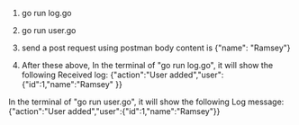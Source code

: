 1. go run log.go

2. go run user.go

3. send a post request using postman body content is {"name": "Ramsey"}

4. After these above, In the terminal of "go run log.go", it will show the following Received log: {"action":"User added","user":{"id":1,"name":"Ramsey"
   }}

In the terminal of "go run user.go", it will show the following Log message: {"action":"User added","user":{"id":1,"name":"Ramsey"}}
